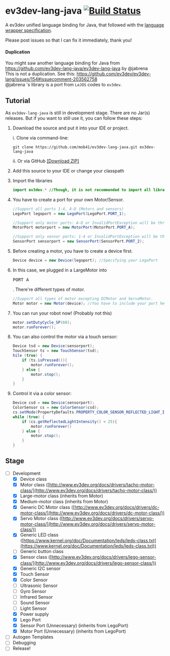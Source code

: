 # ev3dev-lang-java [![Build Status](https://travis-ci.org/mob41/ev3dev-lang-java.svg?branch=master)](https://travis-ci.org/mob41/ev3dev-lang-java)
A ev3dev unified language binding for Java, that followed with the [language wrapper specification](http://ev3dev-lang.readthedocs.org/en/latest/spec.html).

Please post issues so that I can fix it immediately, thank you!

#### Duplication
You might saw another language binding for Java from https://github.com/ev3dev-lang-java/ev3dev-lang-java by @jabrena<br>
This is not a duplication. See this: https://github.com/ev3dev/ev3dev-lang/issues/154#issuecomment-203562758<br>
@jabrena 's library is a port from ```LeJOS``` codes to ```ev3dev```.

## Tutorial
As ```ev3dev-lang-java``` is still in development stage. There are no Jar(s) releases. But if you want to still use it, you can follow these steps:

1. Download the source and put it into your IDE or project.

	i. Clone via command-line:

	```
	git clone https://github.com/mob41/ev3dev-lang-java.git ev3dev-lang-java
	```
	
	ii. Or via GitHub [[Download ZIP]](https://github.com/mob41/ev3dev-lang-java/archive/master.zip)
2. Add this source to your IDE or change your classpath
3. Import the libraries

	```java
	import ev3dev.* //Though, it is not recommended to import all libraries.
	```
	
4. You have to create a port for your own Motor/Sensor.

	```java
	//Support all ports 1-4, A-D (Motors and sensors)
	LegoPort legoport = new LegoPort(LegoPort.PORT_1);

	//Support only motor ports: A-D or InvalidPortException will be thrown
	MotorPort motorport = new MotorPort(MotorPort.PORT_A);
	
	//Support only sensor ports: 1-4 or InvalidPortException will be thrown
	SensorPort sensorport = new SensorPort(SensorPort.PORT_2);
	```
	
5. Before creating a motor, you have to create a device first.

	```java
	Device device = new Device(legoport); //Specifying your LegoPort
	```
	
6. In this case, we plugged in a LargeMotor into <pre>PORT_A</pre>. There're different types of motor.

	```java
	//Support all types of motor excepting DCMotor and ServoMotor.
	Motor motor = new Motor(device); //You have to include your port here.
	```
	
7. You can run your robot now! (Probably not this)

	```java
	motor.setDutyCycle_SP(60);
	motor.runForever();
	```
	
8. You can also control the motor via a touch sensor:

	```java
	Device tsd = new Device(sensorport);
	TouchSensor ts = new TouchSensor(tsd);
	hile (true) {
		if (ts.isPressed()){
			motor.runForever();
		} else {
			motor.stop();
		}
	}
	```
	
9. Control it via a color sensor:

	```java
	Device csd = new Device(sensorport);
	ColorSensor cs = new ColorSensor(csd);
	cs.setMode(PropertyDefaults.PROPERTY_COLOR_SENSOR_REFLECTED_LIGHT_INTENSITY_REQUIRED_MODE);
	while (true) {
		if (cs.getReflectedLightIntensity() < 25){
			motor.runForever()
		} else {
			motor.stop();
		}
	}
	```

## Stage
- [ ] Development
	- [x] Device class
	- [x] Motor class ([http://www.ev3dev.org/docs/drivers/tacho-motor-class/](http://www.ev3dev.org/docs/drivers/tacho-motor-class/))
	- [x] Large-motor class (inherits from Motor)
	- [x] Medium-motor class (inherits from Motor)
	- [x] Generic DC Motor class ([http://www.ev3dev.org/docs/drivers/dc-motor-class/](http://www.ev3dev.org/docs/drivers/dc-motor-class/))
	- [x] Servo Motor class ([http://www.ev3dev.org/docs/drivers/servo-motor-class/](http://www.ev3dev.org/docs/drivers/servo-motor-class/))
	- [x] Generic LED class ([https://www.kernel.org/doc/Documentation/leds/leds-class.txt](https://www.kernel.org/doc/Documentation/leds/leds-class.txt))
	- [ ] Generic button class
	- [x] Sensor class ([http://www.ev3dev.org/docs/drivers/lego-sensor-class/](http://www.ev3dev.org/docs/drivers/lego-sensor-class/))
	- [x] Generic I2C sensor
	- [x] Touch Sensor
	- [x] Color Sensor
	- [ ] Ultrasonic Sensor
	- [ ] Gyro Sensor
	- [ ] Infrared Sensor
	- [ ] Sound Sensor
	- [ ] Light Sensor
	- [x] Power supply
	- [x] Lego Port
	- [x] Sensor Port (Unnecessary) (inherits from LegoPort)
	- [x] Motor Port (Unnecessary) (inherits from LegoPort)
- [ ] Autogen Templates
- [ ] Debugging
- [ ] Release!
